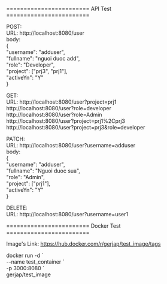 ======================== API Test ========================

POST:  
URL: http://localhost:8080/user  
body:  
{  
"username": "adduser",  
"fullname": "nguoi duoc add",  
"role": "Developer",  
"project": ["prj3", "prj1"],  
"activeYn": "Y"  
}  

GET:  
URL: http://localhost:8080/user?project=prj1  
http://localhost:8080/user?role=developer  
http://localhost:8080/user?role=Admin  
http://localhost:8080/user?project=prj1%2Cprj3  
http://localhost:8080/user?project=prj3&role=developer  

PATCH:  
URL: http://localhost:8080/user?username=adduser  
body:  
{  
"username": "adduser",  
"fullname": "Nguoi duoc sua",  
"role": "Admin",  
"project": ["prj1"],  
"activeYn": "Y"  
}  

DELETE:  
URL: http://localhost:8080/user?username=user1  

======================== Docker Test ========================

Image's Link: https://hub.docker.com/r/gerjap/test_image/tags  
  
docker run -d \`  
--name test_container \`  
-p 3000:8080 \`  
gerjap/test_image  

